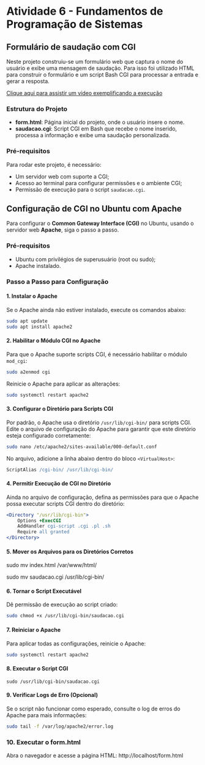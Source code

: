 # Atividade 6 - Fundamentos de Programação de Sistemas
## Formulário de saudação com CGI

Neste projeto construiu-se um formulário web que captura o nome do usuário e exibe uma mensagem de saudação. Para isso foi utilizado HTML para construir o formulário e um script Bash CGI para processar a entrada e gerar a resposta.

[Clique aqui para assistir um vídeo exemplificando a execução](https://drive.google.com/file/d/14R-mPJ1bo5HEP5mjRyjaMs058UuMStJr/view?usp=drive_link)

### Estrutura do Projeto

- **form.html**: Página inicial do projeto, onde o usuário insere o nome.
- **saudacao.cgi**: Script CGI em Bash que recebe o nome inserido, processa a informação e exibe uma saudação personalizada.

### Pré-requisitos

Para rodar este projeto, é necessário:

- Um servidor web com suporte a CGI;
- Acesso ao terminal para configurar permissões e o ambiente CGI;
- Permissão de execução para o script `saudacao.cgi`.

## Configuração de CGI no Ubuntu com Apache

Para configurar o **Common Gateway Interface (CGI)** no Ubuntu, usando o servidor web **Apache**, siga o passo a passo. 

### Pré-requisitos

- Ubuntu com privilégios de superusuário (root ou sudo);
- Apache instalado.

### Passo a Passo para Configuração

#### 1. Instalar o Apache

Se o Apache ainda não estiver instalado, execute os comandos abaixo:

```bash
sudo apt update
sudo apt install apache2
```

#### 2. Habilitar o Módulo CGI no Apache

Para que o Apache suporte scripts CGI, é necessário habilitar o módulo `mod_cgi`:

```bash
sudo a2enmod cgi
```

Reinicie o Apache para aplicar as alterações:

```bash
sudo systemctl restart apache2
```

#### 3. Configurar o Diretório para Scripts CGI

Por padrão, o Apache usa o diretório `/usr/lib/cgi-bin/` para scripts CGI. Edite o arquivo de configuração do Apache para garantir que este diretório esteja configurado corretamente:

```bash
sudo nano /etc/apache2/sites-available/000-default.conf
```

No arquivo, adicione a linha abaixo dentro do bloco `<VirtualHost>`:

```apache
ScriptAlias /cgi-bin/ /usr/lib/cgi-bin/
```

#### 4. Permitir Execução de CGI no Diretório

Ainda no arquivo de configuração, defina as permissões para que o Apache possa executar scripts CGI dentro do diretório:

```apache
<Directory "/usr/lib/cgi-bin">
    Options +ExecCGI
    AddHandler cgi-script .cgi .pl .sh
    Require all granted
</Directory>
```
#### 5. Mover os Arquivos para os Diretórios Corretos
sudo mv index.html /var/www/html/

sudo mv saudacao.cgi /usr/lib/cgi-bin/

#### 6. Tornar o Script Executável

Dê permissão de execução ao script criado:

```bash
sudo chmod +x /usr/lib/cgi-bin/saudacao.cgi
```

#### 7. Reiniciar o Apache

Para aplicar todas as configurações, reinicie o Apache:

```bash
sudo systemctl restart apache2
```

#### 8. Executar o Script CGI

```
sudo /usr/lib/cgi-bin/saudacao.cgi

```


#### 9. Verificar Logs de Erro (Opcional)

Se o script não funcionar como esperado, consulte o log de erros do Apache para mais informações:

```bash
sudo tail -f /var/log/apache2/error.log
```

### 10. Executar o form.html
Abra o navegador e acesse a página HTML:
http://localhost/form.html
